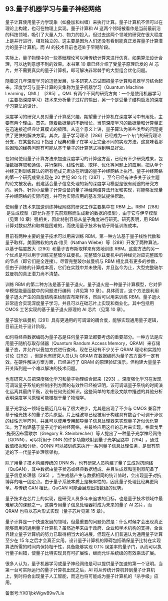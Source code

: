 ## 93.量子机器学习与量子神经网络
量子计算使用量子力学现象（如叠加和纠缠）来执行计算。量子计算机不但可以在理论上构建，也可在物理上实现。量子计算和 AI 这两个领域被看作是当前最前沿的科技领域，吸引了大量人力、物力的投入。但过去这两个领域的研究在很大程度上是并行进行、相互独立的。这主要是因为人们还没有看到能真正发挥量子计算潜力的量子计算机，而 AI 的技术目前也还处于早期阶段。 


实际上，量子物理中的一些基础理论可以用传统计算来进行仿真，如果算法设计合理，可以达到意想不到的效果。本书第 10 章已经介绍了受量子原理启发的 AI 芯片，并不需要真实的量子计算机，即可解决非常棘手的大型组合优化问题。 


随着这几年深度学习的迅猛发展，许多研究人员试图把量子计算和机器学习结合起来。深度学习与量子计算的交集称为量子机器学习（Quantum Machine Learning，QML）  [285]  。QML 有两个不同的研究方向：一个是使用机器学习（主要指深度学习）技术来分析量子过程的输出，另一个是受量子结构启发的深度学习算法的设计。 


深度学习的研究人员对量子计算感兴趣，期望量子计算机在深度学习中有用处，主要有两个理由。首先，随着数据量的不断增长，当前深度学习的数据量和计算量正在迅速接近经典计算模式的极限。从这个意义上讲，量子算法为某些类型的问题提供了更快的解决方案。其次，量子学习理论  [286]  已经成为一个专门的研究理论分支，在某些假设下指出了经典和量子在学习上完全不同的实现方法，这意味着那些困难的经典问题有可能从基于量子的计算范式得到明显好处。 


在如何使用量子计算方法来加速深度学习的计算这方面，已经有不少研究成果，包括数据存取和通信、并行架构、线性代数、取样、优化等问题上的应用，把从单个神经元到训练算法的所有组成元素放在所谓的量子神经网络上执行。量子神经网络的第一个研究成果出现在 20 世纪 90 年代  [287]  ，至今已经有许多关于该主题的论文被发表。创建适合量子信息处理的新的深度学习模型是很有前途的研究方向。另外，针对小型量子计算设备的量子神经网络算法开发和实现，将能够发现量子神经网络的实际问题，并可为实际应用的基准测试提供帮助。 


使用量子技术来加速训练神经网络的研究工作主要集中在 RBM 上。RBM  [288]  是生成模型（即允许基于先前观察而生成新的数据的模型），由于它与伊辛模型（见第 10 章）强相关，因此特别容易从量子角度进行研究。研究表明，用 RBM 计算对数似然和取样是困难的，而使用量子技术有助于降低训练成本。 


目前有两种主要的量子技术可以用来训练 RBM。第一种方法基于量子线性代数和量子取样。美国微软的内森·维贝（Nathan Wiebe）等  [289]  开发了两种算法，以基于幅度放大  [290]  和量子吉布斯取样来有效地训练 RBM。这些方法的另一个优点是可以用于训练完整玻尔兹曼机。完整玻尔兹曼机中的神经元对应完整图形的节点（即它们是全连接）。尽管完整玻尔兹曼机与 RBM 相比具有更多的参数，但由于训练的计算成本高，它们在实践中并未使用，并且迄今为止，大型完整玻尔兹曼机的真正潜力尚不清楚。 


训练 RBM 的第二种方法是基于量子退火。量子退火是一种量子计算模型，它对伊辛模型能量函数中的问题进行编码（详见第 10 章）。具体而言，这个方法是利用量子退火产生的自旋结构来绘制吉布斯样本，然后可以用来训练 RBM。量子退火非常适合实现深度量子学习，并且可以在硅芯片上实现和商业化，其中包括用 CMOS 工艺实现的基于量子退火原理的 AI 芯片（见第 10 章）。 


量子玻尔兹曼机  [291]  具有更通用的可调谐的耦合度，能够实现通用量子逻辑，目前正处于设计阶段。 


如何将经典数据编码为量子态是任何量子算法都要考虑的重要部分。一种方法是应用量子随机存取存储器（Quantum Randum Access Memory，QRAM）来存储量子态，并允许以叠加方式进行查询。现在已经有不少关于 QRAM 理论和实践的讨论  [292]  ，但是也有研究人员认为 QRAM 在数据编码为量子态方面不一定有效。在硬件解决方案方面，已经进行了 QRAM 的原理验证演示，但构建大量量子开关阵列是一个难以解决的技术问题。 


也有研究人员把深度强化学习和量子物理结合起来  [293]  。深度强化学习在发现可调谐量子系统的控制序列方面的有效性已经被证明，该可调谐量子系统的时间演化远离其最终平衡，没有任何先验知识。这些简单的考虑及文献中描述的其他分析表明深度学习原理可能植根于量子物理学。 


量子光学这一领域在最近几年有了很大进步，尤其是出现了不少与 CMOS 兼容并基于硅光技术的量子芯片原型。片上硅波导已经被用于构建具有数百个可调干涉仪的线性光学阵列，并且可以使用专用超导量子信息处理器来实现量子近似优化算法。为了构建基于量子光学的神经网络，并最终应用这样的芯片来实现，格雷戈里·施泰因布雷歇尔（Gregory R. Steinbrecher）等人提出了一种量子光学神经网络（QONN），可以将用于 DNN 的许多功能映射到量子光学回路中  [294]  。通过数值模拟和分析，QONN 可以被训练来执行一系列量子信息处理任务，是很有前途的下一代量子处理器架构。 


除了用量子技术构建传统的 DNN 外，也有研究人员构建了量子生成对抗网络（QuGAN），其中数据由量子状态或经典数据组成，并且生成器和鉴别器配备了量子信息处理器  [295]  。当生成器产生与数据相同的统计值时，会出现量子对抗博弈的唯一固定点。由于量子系统本质上是概率性的，因此量子处理比经典更简单。与传统 GAN 相比，QuGAN 可能会展现出指数级的优势。 


量子技术在芯片上的实现，是研究人员多年来追求的目标，也是量子技术领域中最难解决的课题之一。这类专用量子信息处理器将成为未来的量子 AI 芯片，而 QRAM 也将以芯片形式实现（量子芯片见第 15 章）。 


量子计算是一个快速发展的领域，但最重要的问题仍然是：什么时候才会出现真正能够商用的通用量子计算机？虽然近年来由于政府、企业和学术机构的支持，全世界建立量子计算机的努力已取得相当大的进展，但现在人们普遍认为通用量子计算至少在 15 年之后才会真正实用。设计量子计算机的障碍包括确保量子比特在实现算法所需的时间内保持相干性，具备能够实现 0.1% 误差率的量子门，从而可以执行量子纠错，使量子比特实现具有可扩展性，继而允许系统级的有效乘法扩展。 


很多人认为，量子机器学习或量子神经网络是可以提供量子加速的第一个证明。当第一台可实际运行的量子计算机出现之后，AI 将从传统计算机转到量子计算机上，到时将会出现量子人工智能，而这也将可能成为量子计算机的「杀手级」应用。 


备案号:YX01jbkWgwB9w7Lle

